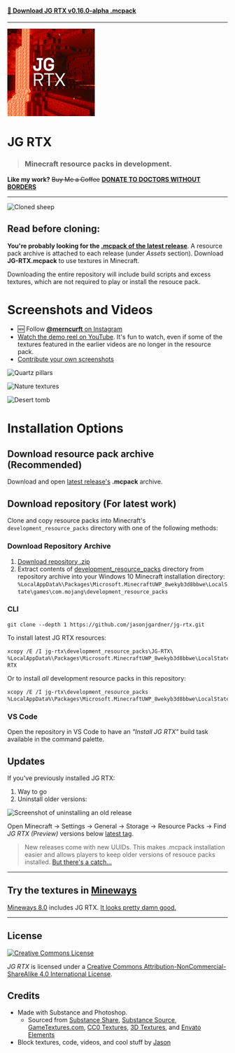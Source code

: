 #### [🍕 Download JG RTX v0.16.0-alpha .mcpack](https://github.com/jasonjgardner/jg-rtx/releases/download/0.16.0-alpha/JG-RTX.mcpack)

---

![Pack Icon](development_resource_packs/JG-RTX/pack_icon.png)
# JG RTX

> ### Minecraft resource packs in development.

__Like my work?__
~~Buy Me a Coffee~~ __[DONATE TO DOCTORS WITHOUT BORDERS](https://donate.doctorswithoutborders.org/monthly.cfm)__

---

![Cloned sheep](https://d26mkv3tdw1wgb.cloudfront.net/minecraft/clones.png)

## Read before cloning:

__You're probably looking for the [.mcpack of the latest release](https://github.com/jasonjgardner/jg-rtx/releases)__. A resource pack archive is attached to each release (under _Assets_ section). Download __JG-RTX.mcpack__ to use textures in Minecraft.

Downloading the entire repository will include build scripts and excess textures, which are not required to play or install the resouce pack.

# Screenshots and Videos

- 🆕 Follow [**@merncurft** on Instagram](https://www.instagram.com/merncurft/)
- [Watch the demo reel on YouTube](https://www.youtube.com/playlist?list=PL8PY_n6h2FGXHHcfU4ifiWdeIYg8TNB8N). It's fun to watch, even if some of the textures featured in the earlier videos are no longer in the resource pack.
- [Contribute your own screenshots](https://github.com/jasonjgardner/jg-rtx/discussions/categories/screenshots)

![Quartz pillars](https://d26mkv3tdw1wgb.cloudfront.net/minecraft/jgrtx_pillars.jpg)

![Nature textures](https://d26mkv3tdw1wgb.cloudfront.net/minecraft/jgrtx_nature.jpg)

![Desert tomb](https://d26mkv3tdw1wgb.cloudfront.net/minecraft/jgrtx_tomb.jpg)

# Installation Options

## Download resource pack archive (Recommended)
Download and open [latest release's](https://github.com/jasonjgardner/jg-rtx/releases) **.mcpack** archive.

## Download repository (For latest work)

Clone and copy resource packs into Minecraft's `development_resource_packs` directory with one of the following methods:

### Download Repository Archive
1. [Download repository .zip](https://github.com/jasonjgardner/jg-rtx/archive/master.zip)
2. Extract contents of [development_resource_packs](development_resource_packs) directory from repository archive into your Windows 10 Minecraft installation directory:
`%LocalAppData%\Packages\Microsoft.MinecraftUWP_8wekyb3d8bbwe\LocalState\games\com.mojang\development_resource_packs`

### CLI
```shell
git clone --depth 1 https://github.com/jasonjgardner/jg-rtx.git
```

To install latest JG RTX resources:

```shell
xcopy /E /I jg-rtx\development_resource_packs\JG-RTX\ %LocalAppData%\Packages\Microsoft.MinecraftUWP_8wekyb3d8bbwe\LocalState\games\com.mojang\development_resource_packs\JG-RTX
```

Or to install *all* development resource packs in this repository:

```shell
xcopy /E /I jg-rtx\development_resource_packs %LocalAppData%\Packages\Microsoft.MinecraftUWP_8wekyb3d8bbwe\LocalState\games\com.mojang\development_resource_packs
```

### VS Code

Open the repository in VS Code to have an _"Install JG RTX"_ build task available in the command palette.

## Updates

If you've previously installed JG RTX:

1. Way to go
2. Uninstall older versions:

![Screenshot of uninstalling an old release](https://d26mkv3tdw1wgb.cloudfront.net/minecraft/uninstall.gif)

Open Minecraft → Settings → General → Storage → Resource Packs → Find _JG RTX (Preview)_ versions below [latest tag](https://github.com/jasonjgardner/jg-rtx/tags).

> New releases come with new UUIDs. This makes .mcpack installation easier and allows players to keep older versions of resouce packs installed. [But there's a catch...](https://github.com/jasonjgardner/jg-rtx/discussions/17)

---

## Try the textures in [Mineways](http://mineways.com)
[Mineways 8.0](https://github.com/erich666/Mineways/releases/tag/v8.00) includes JG RTX. [It looks pretty damn good.](http://www.realtimerendering.com/erich/minecraft/public/mineways/textures.html#candy)

---

## License
<a rel="license" href="http://creativecommons.org/licenses/by-nc-sa/4.0/"><img alt="Creative Commons License" src="https://i.creativecommons.org/l/by-nc-sa/4.0/88x31.png" /></a>

<em xmlns:dct="http://purl.org/dc/terms/" property="dct:title">JG RTX</em> is licensed under a <a rel="license" href="http://creativecommons.org/licenses/by-nc-sa/4.0/">Creative Commons Attribution-NonCommercial-ShareAlike 4.0 International License</a>.

## Credits
- Made with Substance and Photoshop.
	- Sourced from [Substance Share](https://share.substance3d.com/), [Substance Source](https://source.substance3d.com/), [GameTextures.com](https://gametextures.com/), [CC0 Textures](https://cc0textures.com/), [3D Textures](https://3dtextures.me/), and [Envato Elements](https://elements.envato.com/)
- Block textures, code, videos, and cool stuff by [Jason](https://github.com/jasonjgardner/)

